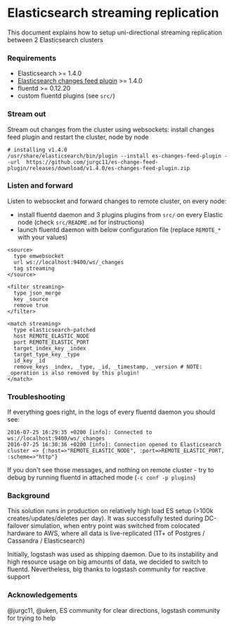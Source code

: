 # Elasticsearch streaming replication

This document explains how to setup uni-directional streaming replication between 2 Elasticsearch clusters

### Requirements

* Elasticsearch >= 1.4.0
* [Elasticsearch changes feed plugin](https://github.com/jurgc11/es-change-feed-plugin) >= 1.4.0
* fluentd >= 0.12.20
* custom fluentd plugins (see `src/`)

### Stream out

Stream out changes from the cluster using websockets: install changes feed plugin and restart the cluster, node by node

	# installing v1.4.0
	/usr/share/elasticsearch/bin/plugin --install es-changes-feed-plugin --url  https://github.com/jurgc11/es-change-feed-plugin/releases/download/v1.4.0/es-changes-feed-plugin.zip

### Listen and forward

Listen to websocket and forward changes to remote cluster, on every node:

- install fluentd daemon and 3 plugins plugins from `src/` on every Elastic node (check `src/README.md` for instructions)
- launch fluentd daemon with below configuration file (replace `REMOTE_*` with your values)

<b></b>

	<source>
	  type emwebsocket
	  url ws://localhost:9400/ws/_changes
	  tag streaming
	</source>

	<filter streaming>
	  type json_merge
	  key _source
	  remove true
	</filter>

	<match streaming> 
	  type elasticsearch-patched
	  host REMOTE_ELASTIC_NODE
	  port REMOTE_ELASTIC_PORT
	  target_index_key _index 
	  target_type_key _type
	  id_key _id
	  remove_keys _index, _type, _id, _timestamp, _version # NOTE: _operation is also removed by this plugin!
	</match>

### Troubleshooting

If everything goes right, in the logs of every fluentd daemon you should see:

    2016-07-25 16:29:35 +0200 [info]: Connected to ws://localhost:9400/ws/_changes
    2016-07-25 16:30:36 +0200 [info]: Connection opened to Elasticsearch cluster => {:host=>"REMOTE_ELASTIC_NODE", :port=>REMOTE_ELASTIC_PORT, :scheme=>"http"}

If you don't see those messages, and nothing on remote cluster - try to debug by running fluentd in attached mode (`-c conf -p plugins`)

### Background

This solution runs in production on relatively high load ES setup (>100k creates/updates/deletes per day). It was successfully tested during DC-failover simulation, when entry point was switched from colocated hardware to AWS, where all data is live-replicated (1T+ of Postgres / Cassandra / Elasticsearch)

Initially, logstash was used as shipping daemon. Due to its instability and high resource usage on big amounts of data, we decided to switch to fluentd. Nevertheless, big thanks to logstash community for reactive support

### Acknowledgements

@jurgc11, @uken, ES community for clear directions, logstash community for trying to help
